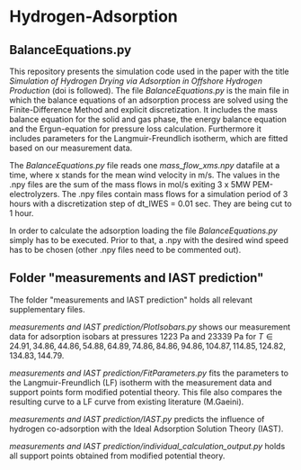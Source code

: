 # Hydrogen-Adsorption
## BalanceEquations.py
This repository presents the simulation code used in the paper with the title *Simulation of Hydrogen Drying via Adsorption in Offshore Hydrogen Production* (doi is followed).
The file *BalanceEquations.py* is the main file in which the balance equations of an adsorption process are solved using the Finite-Difference Method and explicit discretization.
It includes the mass balance equation for the solid and gas phase, the energy balance equation and the Ergun-equation for pressure loss calculation. Furthermore it includes parameters for the Langmuir-Freundlich isotherm, 
which are fitted based on our measurement data.

The *BalanceEquations.py* file reads one *mass_flow_xms.npy* datafile at a time, where x stands for the mean wind velocity in m/s. The values in the .npy files are the sum of the mass flows in mol/s exiting 3 x 5MW PEM-electrolyzers.
The .npy files contain mass flows for a simulation period of 3 hours with a discretization step of dt_IWES = 0.01 sec. They are being cut to 1 hour.

In order to calculate the adsorption loading the file *BalanceEquations.py* simply has to be executed. Prior to that, a .npy with the desired wind speed has to be chosen (other .npy files need to be commented out).

## Folder "measurements and IAST prediction"
The folder "measurements and IAST prediction" holds all relevant supplementary files. 

*measurements and IAST prediction/PlotIsobars.py* shows our measurement data for adsorption isobars at pressures 1223 Pa and 23339 Pa for $T \in {24.91, 34.86, 44.86, 54.88, 64.89, 74.86, 84.86, 94.86, 104.87, 114.85, 124.82, 134.83, 144.79}$.

*measurements and IAST prediction/FitParameters.py* fits the parameters to the Langmuir-Freundlich (LF) isotherm with the measurement data and support points form modified potential theory. This file also compares the resulting curve to a LF curve from existing literature (M.Gaeini).

*measurements and IAST prediction/IAST.py* predicts the influence of hydrogen co-adsorption with the Ideal Adsorption Solution Theory (IAST). 

*measurements and IAST prediction/individual_calculation_output.py* holds all support points obtained from modified potential theory.

